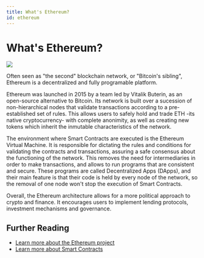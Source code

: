 ```yaml
---
title: What's Ethereum? 
id: ethereum 
---
```


# What's Ethereum?

<img src="ethereum.svg" class="feat-img">

Often seen as "the second" blockchain network, or "Bitcoin's sibling", Ethereum is a decentralized and fully programable platform. 

Ethereum was launched in 2015 by a team led by Vitalik Buterin, as an open-source alternative to Bitcoin. Its network is built over a sucession of non-hierarchical nodes that validate transactions according to a pre-established set of rules. This allows users to safely hold and trade ETH -its native cryptocurrency- with complete anonimity, as well as creating new tokens which inherit the inmutable characteristics of the network.

The environment where Smart Contracts are executed is the Ethereum Virtual Machine. It is responsible for dictating the rules and conditions for validating the contracts and transactions, assuring a safe consensus about the functioning of the network. This removes the need for intermediaries in order to make transactions, and allows to run programs that are consistent and secure. These programs are called Decentralized Apps (DApps), and their main feature is that their code is held by every node of the network, so the removal of one node won't stop the execution of Smart Contracts.

Overall, the Ethereum architecture allows for a more political approach to crypto and finance. It encourages users to implement lending protocols, investment mechanisms and governance.

## Further Reading
- [Learn more about the Ethereum project](https://ethereum.org/en/)
- [Learn more about Smart Contracts](https://github.com/ethereumbook/ethereumbook/blob/develop/07smart-contracts-solidity.asciidoc#what-is-a-smart-contract)
